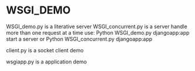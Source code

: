 # WSGI_DEMO
WSGI_demo.py is a literative server
WSGI_concurrent.py is a server handle more than one request at a time
use: Python WSGI_demo.py djangoapp:app  start a server  or Python WSGI_concurrent.py djangoapp:app


client.py is a socket client demo


wsgiapp.py is a application demo


